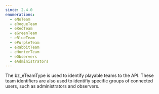 ```yaml
---
since: 2.4.0
enumerations:
  - eNoTeam
  - eRogueTeam
  - eRedTeam
  - eGreenTeam
  - eBlueTeam
  - ePurpleTeam
  - eRabbitTeam
  - eHunterTeam
  - eObservers
  - eAdministrators
---
```


The bz_eTeamType is used to identify playable teams to the API. These team identifiers are also used to identifiy specific groups of connected users, such as administrators and observers.
